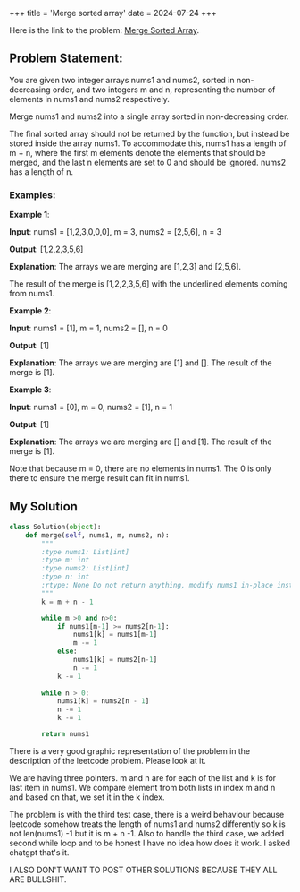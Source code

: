 +++
title = 'Merge sorted array'
date = 2024-07-24
+++


Here is the link to the problem: [Merge Sorted Array](https://leetcode.com/problems/merge-sorted-array/description/).

## Problem Statement:

You are given two integer arrays nums1 and nums2, sorted in non-decreasing order, and two integers m and n, representing the number of elements in nums1 and nums2 respectively.

Merge nums1 and nums2 into a single array sorted in non-decreasing order.

The final sorted array should not be returned by the function, but instead be stored inside the array nums1. To accommodate this, nums1 has a length of m + n, where the first m elements denote the elements that should be merged, and the last n elements are set to 0 and should be ignored. nums2 has a length of n.


### Examples:

**Example 1**:

**Input**: nums1 = [1,2,3,0,0,0], m = 3, nums2 = [2,5,6], n = 3

**Output**: [1,2,2,3,5,6]

**Explanation**: The arrays we are merging are [1,2,3] and [2,5,6].

The result of the merge is [1,2,2,3,5,6] with the underlined elements coming from nums1.

**Example 2**:

**Input**: nums1 = [1], m = 1, nums2 = [], n = 0

**Output**: [1]

**Explanation**: The arrays we are merging are [1] and [].
The result of the merge is [1].

**Example 3**:

**Input**: nums1 = [0], m = 0, nums2 = [1], n = 1

**Output**: [1]

**Explanation**: The arrays we are merging are [] and [1].
The result of the merge is [1].

Note that because m = 0, there are no elements in nums1. The 0 is only there to ensure the merge result can fit in nums1.

## My Solution


```python
class Solution(object):
    def merge(self, nums1, m, nums2, n):
        """
        :type nums1: List[int]
        :type m: int
        :type nums2: List[int]
        :type n: int
        :rtype: None Do not return anything, modify nums1 in-place instead.
        """
        k = m + n - 1

        while m >0 and n>0:
            if nums1[m-1] >= nums2[n-1]:
                nums1[k] = nums1[m-1]
                m -= 1
            else:
                nums1[k] = nums2[n-1]
                n -= 1
            k -= 1
        
        while n > 0:
            nums1[k] = nums2[n - 1]
            n -= 1
            k -= 1

        return nums1
```

There is a very good graphic representation of the problem in the description of the leetcode problem. Please look at it.

We are having three pointers. m and n are for each of the list and k is for last item in nums1. We compare element from both lists in index m and n and based on that, we set it in the k index. 

The problem is with the third test case, there is a weird behaviour because leetcode somehow treats the length of nums1 and nums2 differently so k is not len(nums1) -1 but it is m + n -1. Also to handle the third case, we added second while loop and to be honest I have no idea how does it work. I asked chatgpt that's it.

I ALSO DON'T WANT TO POST OTHER SOLUTIONS BECAUSE THEY ALL ARE BULLSHIT.

